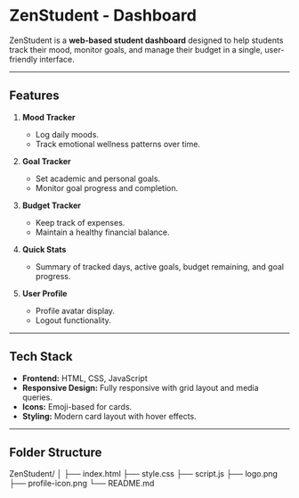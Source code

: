 # ZenStudent - Dashboard

ZenStudent is a **web-based student dashboard** designed to help students track their mood, monitor goals, and manage their budget in a single, user-friendly interface.

---

## **Features**

1. **Mood Tracker**
   - Log daily moods.
   - Track emotional wellness patterns over time.

2. **Goal Tracker**
   - Set academic and personal goals.
   - Monitor goal progress and completion.

3. **Budget Tracker**
   - Keep track of expenses.
   - Maintain a healthy financial balance.

4. **Quick Stats**
   - Summary of tracked days, active goals, budget remaining, and goal progress.

5. **User Profile**
   - Profile avatar display.
   - Logout functionality.

---

## **Tech Stack**

- **Frontend:** HTML, CSS, JavaScript  
- **Responsive Design:** Fully responsive with grid layout and media queries.  
- **Icons:** Emoji-based for cards.  
- **Styling:** Modern card layout with hover effects.

---

## **Folder Structure**

ZenStudent/
│
├── index.html 
├── style.css 
├── script.js 
├── logo.png 
├── profile-icon.png 
└── README.md 